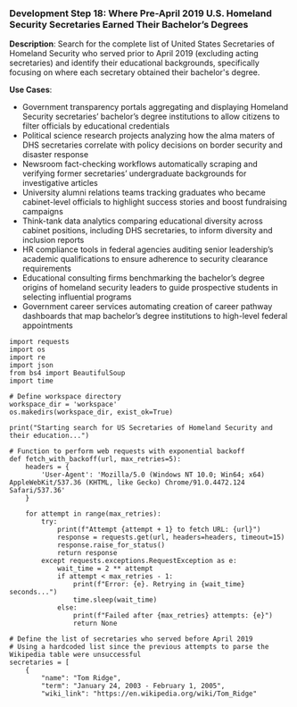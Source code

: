 ### Development Step 18: Where Pre-April 2019 U.S. Homeland Security Secretaries Earned Their Bachelor’s Degrees

**Description**: Search for the complete list of United States Secretaries of Homeland Security who served prior to April 2019 (excluding acting secretaries) and identify their educational backgrounds, specifically focusing on where each secretary obtained their bachelor's degree.

**Use Cases**:
- Government transparency portals aggregating and displaying Homeland Security secretaries’ bachelor’s degree institutions to allow citizens to filter officials by educational credentials
- Political science research projects analyzing how the alma maters of DHS secretaries correlate with policy decisions on border security and disaster response
- Newsroom fact-checking workflows automatically scraping and verifying former secretaries’ undergraduate backgrounds for investigative articles
- University alumni relations teams tracking graduates who became cabinet-level officials to highlight success stories and boost fundraising campaigns
- Think-tank data analytics comparing educational diversity across cabinet positions, including DHS secretaries, to inform diversity and inclusion reports
- HR compliance tools in federal agencies auditing senior leadership’s academic qualifications to ensure adherence to security clearance requirements
- Educational consulting firms benchmarking the bachelor’s degree origins of homeland security leaders to guide prospective students in selecting influential programs
- Government career services automating creation of career pathway dashboards that map bachelor’s degree institutions to high-level federal appointments

```
import requests
import os
import re
import json
from bs4 import BeautifulSoup
import time

# Define workspace directory
workspace_dir = 'workspace'
os.makedirs(workspace_dir, exist_ok=True)

print("Starting search for US Secretaries of Homeland Security and their education...")

# Function to perform web requests with exponential backoff
def fetch_with_backoff(url, max_retries=5):
    headers = {
        'User-Agent': 'Mozilla/5.0 (Windows NT 10.0; Win64; x64) AppleWebKit/537.36 (KHTML, like Gecko) Chrome/91.0.4472.124 Safari/537.36'
    }
    
    for attempt in range(max_retries):
        try:
            print(f"Attempt {attempt + 1} to fetch URL: {url}")
            response = requests.get(url, headers=headers, timeout=15)
            response.raise_for_status()
            return response
        except requests.exceptions.RequestException as e:
            wait_time = 2 ** attempt
            if attempt < max_retries - 1:
                print(f"Error: {e}. Retrying in {wait_time} seconds...")
                time.sleep(wait_time)
            else:
                print(f"Failed after {max_retries} attempts: {e}")
                return None

# Define the list of secretaries who served before April 2019
# Using a hardcoded list since the previous attempts to parse the Wikipedia table were unsuccessful
secretaries = [
    {
        "name": "Tom Ridge",
        "term": "January 24, 2003 - February 1, 2005",
        "wiki_link": "https://en.wikipedia.org/wiki/Tom_Ridge"
```